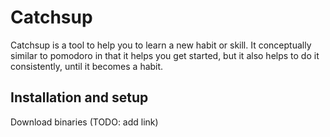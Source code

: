 # Catchsup

Catchsup is a tool to help you to learn a new habit or skill.
It conceptually similar to pomodoro in that it helps you get
started, but it also helps to do it consistently, until
it becomes a habit.

## Installation and setup

Download binaries (TODO: add link)
